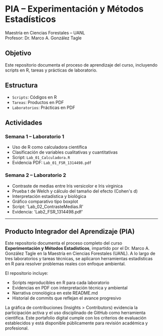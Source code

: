 # PIA – Experimentación y Métodos Estadísticos  
Maestría en Ciencias Forestales – UANL  
Profesor: Dr. Marco A. González Tagle  

## Objetivo  
Este repositorio documenta el proceso de aprendizaje del curso, incluyendo scripts en R, tareas y prácticas de laboratorio.  

## Estructura  
- `Scripts`: Códigos en R  
- `Tareas`: Productos en PDF  
- `Laboratorios`: Prácticas en PDF  

## Actividades  
### Semana 1 – Laboratorio 1  
- Uso de R como calculadora científica  
- Clasificación de variables cualitativas y cuantitativas  
- Script: `Lab_01_Calculadora.R`  
- Evidencia PDF: `Lab_01_FSR_1314498.pdf`

### Semana 2 – Laboratorio 2  
- Contraste de medias entre Iris versicolor e Iris virginica  
- Prueba t de Welch y cálculo del tamaño del efecto (Cohen's d)  
- Interpretación estadística y biológica  
- Gráfico comparativo tipo boxplot  
- Script: 'Lab_02_ContrasteMedias.R'  
- Evidencia: 'Lab2_FSR_1314498.pdf'

---

## Producto Integrador del Aprendizaje (PIA)

Este repositorio documenta el proceso completo del curso **Experimentación y Métodos Estadísticos**, impartido por el Dr. Marco A. González Tagle en la Maestría en Ciencias Forestales (UANL). A lo largo de tres laboratorios y tareas técnicas, se aplicaron herramientas estadísticas en R para resolver problemas reales con enfoque ambiental.

El repositorio incluye:

- Scripts reproducibles en R para cada laboratorio  
- Evidencias en PDF con interpretación técnica y ambiental  
- Narrativa cronológica en este README.md  
- Historial de commits que reflejan el avance progresivo

La gráfica de contribuciones (Insights > Contributors) evidencia la participación activa y el uso disciplinado de GitHub como herramienta científica. Este portafolio digital cumple con los criterios de evaluación establecidos y está disponible públicamente para revisión académica y profesional.
